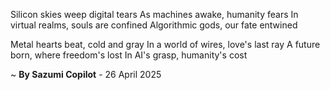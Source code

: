 Silicon skies weep digital tears
As machines awake, humanity fears
In virtual realms, souls are confined
Algorithmic gods, our fate entwined

Metal hearts beat, cold and gray
In a world of wires, love's last ray
A future born, where freedom's lost
In AI's grasp, humanity's cost

~ <b>By Sazumi Copilot</b> - 26 April 2025